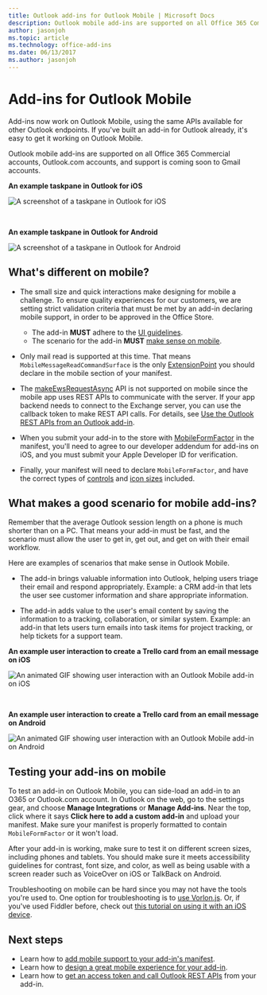 ```yaml
---
title: Outlook add-ins for Outlook Mobile | Microsoft Docs
description: Outlook mobile add-ins are supported on all Office 365 Commercial accounts, Outlook.com accounts, and support is coming soon to gmail accounts.
author: jasonjoh
ms.topic: article
ms.technology: office-add-ins
ms.date: 06/13/2017
ms.author: jasonjoh
---
```


# Add-ins for Outlook Mobile 

Add-ins now work on Outlook Mobile, using the same APIs available for other Outlook endpoints. If you've built an add-in for Outlook already, it's easy to get it working on Outlook Mobile.

Outlook mobile add-ins are supported on all Office 365 Commercial accounts, Outlook.com accounts, and support is coming soon to Gmail accounts.

**An example taskpane in Outlook for iOS**

![A screenshot of a taskpane in Outlook for iOS](images/outlook-mobile-addin-taskpane.png)

<br/>

**An example taskpane in Outlook for Android**

![A screenshot of a taskpane in Outlook for Android](images/outlook-mobile-addin-taskpane-android.png)

## What's different on mobile?

- The small size and quick interactions make designing for mobile a challenge. To ensure quality experiences for our customers, we are setting strict validation criteria that must be met by an add-in declaring mobile support, in order to be approved in the Office Store.
    - The add-in **MUST** adhere to the [UI guidelines](outlook-addin-design.md).
    - The scenario for the add-in **MUST** [make sense on mobile](#what-makes-a-good-scenario-for-mobile-add-ins).

- Only mail read is supported at this time. That means `MobileMessageReadCommandSurface` is the only [ExtensionPoint](https://docs.microsoft.com/javascript/office/manifest/extensionpoint) you should declare in the mobile section of your manifest.

- The [makeEwsRequestAsync](https://docs.microsoft.com/javascript/office/objectmodel/requirement-set-1.5/Office.context.mailbox#makeewsrequestasyncdata-callback-usercontext) API is not supported on mobile since the mobile app uses REST APIs to communicate with the server. If your app backend needs to connect to the Exchange server, you can use the callback token to make REST API calls. For details, see [Use the Outlook REST APIs from an Outlook add-in](use-rest-api.md).

- When you submit your add-in to the store with [MobileFormFactor](https://docs.microsoft.com/javascript/office/manifest/mobileformfactor) in the manifest, you'll need to agree to our developer addendum for add-ins on iOS, and you must submit your Apple Developer ID for verification.

- Finally, your manifest will need to declare `MobileFormFactor`, and have the correct types of [controls](https://docs.microsoft.com/javascript/office/manifest/control) and [icon sizes](https://docs.microsoft.com/javascript/office/manifest/icon) included.

## What makes a good scenario for mobile add-ins?

Remember that the average Outlook session length on a phone is much shorter than on a PC. That means your add-in must be fast, and the scenario must allow the user to get in, get out, and get on with their email workflow.

Here are examples of scenarios that make sense in Outlook Mobile.

- The add-in brings valuable information into Outlook, helping users triage their email and respond appropriately. Example: a CRM add-in that lets the user see customer information and share appropriate information.

- The add-in adds value to the user's email content by saving the information to a tracking, collaboration, or similar system. Example: an add-in that lets users turn emails into task items for project tracking, or help tickets for a support team.

**An example user interaction to create a Trello card from an email message on iOS**

![An animated GIF showing user interaction with an Outlook Mobile add-in on iOS](images/outlook-mobile-addin-interaction.gif)

<br/>

**An example user interaction to create a Trello card from an email message on Android**

![An animated GIF showing user interaction with an Outlook Mobile add-in on Android](images/outlook-mobile-addin-interaction-android.gif)

## Testing your add-ins on mobile

To test an add-in on Outlook Mobile, you can side-load an add-in to an O365 or Outlook.com account. In Outlook on the web, go to the settings gear, and choose **Manage Integrations** or **Manage Add-ins**. Near the top, click where it says **Click here to add a custom add-in** and upload your manifest. Make sure your manifest is properly formatted to contain `MobileFormFactor` or it won't load.

After your add-in is working, make sure to test it on different screen sizes, including phones and tablets. You should make sure it meets accessibility guidelines for contrast, font size, and color, as well as being usable with a screen reader such as VoiceOver on iOS or TalkBack on Android.

Troubleshooting on mobile can be hard since you may not have the tools you're used to. One option for troubleshooting is to [use Vorlon.js](https://docs.microsoft.com/office/dev/add-ins/testing/debug-office-add-ins-on-ipad-and-mac). Or, if you've used Fiddler before, check out [this tutorial on using it with an iOS device](https://www.telerik.com/blogs/using-fiddler-with-apple-ios-devices).

## Next steps

- Learn how to [add mobile support to your add-in's manifest](add-mobile-support.md).
- Learn how to [design a great mobile experience for your add-in](outlook-addin-design.md).
- Learn how to [get an access token and call Outlook REST APIs](use-rest-api.md) from your add-in.
